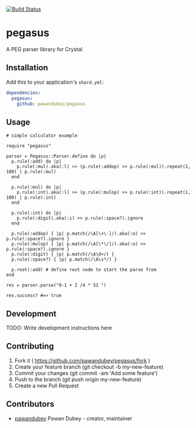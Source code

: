 [![Build Status](https://travis-ci.org/pawandubey/pegasus.svg)](https://travis-ci.org/pawandubey/pegasus)

# pegasus

A PEG parser library for Crystal

## Installation

Add this to your application's `shard.yml`:

```yaml
dependencies:
  pegasus:
    github: pawandubey/pegasus
```

## Usage

``` crystal
# simple calculator example

require "pegasus"

parser = Pegasus::Parser.define do |p|
  p.rule(:add) do |p|
    p.rule(:mul).aka(:l) >> (p.rule(:addop) >> p.rule(:mul)).repeat(1, 100) | p.rule(:mul)
  end

  p.rule(:mul) do |p|
    p.rule(:int).aka(:l) >> (p.rule(:mulop) >> p.rule(:int)).repeat(1, 100) | p.rule(:int)
  end

  p.rule(:int) do |p|
    p.rule(:digit).aka(:i) >> p.rule(:space?).ignore
  end

  p.rule(:addop) { |p| p.match(/\A[\+\-]/).aka(:o) >> p.rule(:space?).ignore }
  p.rule(:mulop) { |p| p.match(/\A[\*\/]/).aka(:o) >> p.rule(:space?).ignore }
  p.rule(:digit) { |p| p.match(/\A\d+/) }
  p.rule(:space?) { |p| p.match(/\A\s*/) }

  p.root(:add) # define root node to start the parse from
end

res = parser.parse("0-1 + 2 /4 * 51 ")

res.success? #=> true
```


## Development

TODO: Write development instructions here

## Contributing

1. Fork it ( https://github.com/pawandubey/pegasus/fork )
2. Create your feature branch (git checkout -b my-new-feature)
3. Commit your changes (git commit -am 'Add some feature')
4. Push to the branch (git push origin my-new-feature)
5. Create a new Pull Request

## Contributors

- [pawandubey](https://github.com/pawandubey) Pawan Dubey - creator, maintainer
